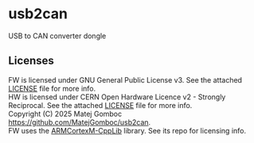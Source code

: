# usb2can

USB to CAN converter dongle

## Licenses

FW is licensed under GNU General Public License v3. See the attached [LICENSE](./firmware/LICENSE) file for more info.  
HW is licensed under CERN Open Hardware Licence v2 - Strongly Reciprocal. See the attached [LICENSE](./hardware/LICENSE) file for more info.  
Copyright (C) 2025 Matej Gomboc <https://github.com/MatejGomboc/usb2can>.  
FW uses the [ARMCortexM-CppLib](https://github.com/MatejGomboc/ARMCortexM-CppLib) library. See its repo for licensing info.  
